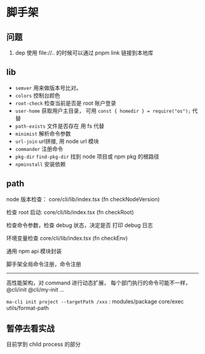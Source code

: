 # 脚手架

## 问题

1. dep 使用 file://.. 的时候可以通过 pnpm link 链接到本地库

## lib

* `semver` 用来做版本号比对。
* `colors` 控制台颜色
* `root-check` 检查当前是否是 root 账户登录
* `user-home` 获取用户主目录， 可用 `const { homedir } = require("os");` 代替
* `path-exists` 文件是否存在 用 fs 代替
* `minimist` 解析命令参数
* `url-join` url拼接, 用 node url 模块
* `commander` 注册命令
* `pkg-dir` `find-pkg-dir` 找到 node 项目或 npm pkg 的根路径
* `npminstall` 安装依赖

## path

node 版本检查： core/cli/lib/index.tsx (fn checkNodeVersion)

检查 root 启动:  core/cli/lib/index.tsx (fn checkRoot)  

检查命令参数，检查 debug 状态，决定是否 打印 debug 日志

环境变量检查 core/cli/lib/index.tsx (fn checkEnv)  

通用 npm api 模块封装

脚手架全局命令注册，命令注册

---

高性能架构，对 command 进行动态扩展， 每个部门执行的命令可能不一样， @cli/init @cli/my-init ...

`ma-cli init project --targetPath /xxx` : modules/package core/exec utils/format-path

## 暂停去看实战

目前学到 child process 的部分

